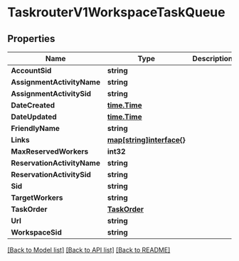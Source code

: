 # TaskrouterV1WorkspaceTaskQueue

## Properties

Name | Type | Description | Notes
------------ | ------------- | ------------- | -------------
**AccountSid** | **string** |  | [optional] 
**AssignmentActivityName** | **string** |  | [optional] 
**AssignmentActivitySid** | **string** |  | [optional] 
**DateCreated** | [**time.Time**](time.Time.md) |  | [optional] 
**DateUpdated** | [**time.Time**](time.Time.md) |  | [optional] 
**FriendlyName** | **string** |  | [optional] 
**Links** | [**map[string]interface{}**](.md) |  | [optional] 
**MaxReservedWorkers** | **int32** |  | [optional] 
**ReservationActivityName** | **string** |  | [optional] 
**ReservationActivitySid** | **string** |  | [optional] 
**Sid** | **string** |  | [optional] 
**TargetWorkers** | **string** |  | [optional] 
**TaskOrder** | [**TaskOrder**](task_order.md) |  | [optional] 
**Url** | **string** |  | [optional] 
**WorkspaceSid** | **string** |  | [optional] 

[[Back to Model list]](../README.md#documentation-for-models) [[Back to API list]](../README.md#documentation-for-api-endpoints) [[Back to README]](../README.md)


